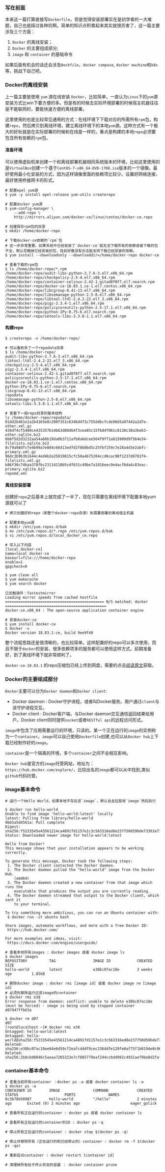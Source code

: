### 写在前面
本来这一篇打算直接写`Dockerfile`，但是觉得安装部署实在是初学者的一大难题，自己也是踩过各种坑啊。简单的知识点积累起来其实就很厉害了，这一篇主要涉及三个方面：

1. `Docker` 的离线安装；
2. `Docker` 的主要组成部分;
3. `image` 和 `container` 的基础命令

如果后面有机会的话还会涉及`Dockfile`，`docker compose`, `docker machine`和`k8s`等，挑战下自己吧。

### Docker的离线安装
上一篇主要是使用 `yum` 源在线安装 `Docker`，比较简单，一直认为`Linux`下的`yum`源安装方式比win下要方便的多。但是有的时候去实际环境部署的时候宿主机器往往是不能联网的，要能快速方便的离线部署。

这里使用的也是比较常见通用的方式：在线环境下下载对应的所需所有`rpm`包，构建`repo`，然后拷贝到离线环境，建立离线环境下的本地`yum`源。这种方式有一个极大的好处就是在实际部署的时候和在线是一样的，重点是构建的本地`repo`必须要包含所有依赖的`rpm`包。

#### 准备环境
可以使用虚拟机来创建一个和离线部署机器相同系统版本的环境，比如这里使用的是`VirtualBox`创建一个基于`CentOS-7-x86_64-DVD-1708.iso`版本的一个镜像。最好使用最小化安装的方式，因为这样镜像里面的依赖项比较少。设置好网络连接，最好使用桥接网卡的形式。

```
# 配置epel yum源
$ yum -y install epel-release yum-utils createrepo

# 配置docker yum源
$ yum-config-manager \
    --add-repo \
    http://mirrors.aliyun.com/docker-ce/linux/centos/docker-ce.repo

# 创建保存rpm包的目录
$ mkdir /home/docker-repo

# 下载docker-ce依赖的`rpm`包
# 这一步非常重要，如果系统中已经安装了`docker-ce`就无法下载所有的依赖或者下载的包不全，默认忽略掉已经安装的包，目前好像没有办法能支持下载已经安装的依赖。
$ yum install --downloadonly --downloaddir=/home/docker-repo docker-ce

# 查看下载的rpm包
$ ls /home/docker-repo/*.rpm
/home/docker-repo/audit-libs-python-2.7.6-3.el7.x86_64.rpm
/home/docker-repo/checkpolicy-2.5-4.el7.x86_64.rpm
/home/docker-repo/container-selinux-2.42-1.gitad8f0f7.el7.noarch.rpm
/home/docker-repo/docker-ce-18.03.1.ce-1.el7.centos.x86_64.rpm
/home/docker-repo/libcgroup-0.41-13.el7.x86_64.rpm
/home/docker-repo/libsemanage-python-2.5-8.el7.x86_64.rpm
/home/docker-repo/libtool-ltdl-2.4.2-22.el7_3.x86_64.rpm
/home/docker-repo/pigz-2.3.4-1.el7.x86_64.rpm
/home/docker-repo/policycoreutils-python-2.5-17.1.el7.x86_64.rpm
/home/docker-repo/python-IPy-0.75-6.el7.noarch.rpm
/home/docker-repo/setools-libs-3.3.8-1.1.el7.x86_64.rpm
```
#### 构建repo
```
$ createrepo -v /home/docker-repo/

# 可以看到多了一个repodata目录
$ ls /home/docker-repo/
audit-libs-python-2.7.6-3.el7.x86_64.rpm            
libtool-ltdl-2.4.2-22.el7_3.x86_64.rpm
checkpolicy-2.5-4.el7.x86_64.rpm                    
pigz-2.3.4-1.el7.x86_64.rpm
container-selinux-2.42-1.gitad8f0f7.el7.noarch.rpm 
policycoreutils-python-2.5-17.1.el7.x86_64.rpm
docker-ce-18.03.1.ce-1.el7.centos.x86_64.rpm        
python-IPy-0.75-6.el7.noarch.rpm
libcgroup-0.41-13.el7.x86_64.rpm                    
repodata
libsemanage-python-2.5-8.el7.x86_64.rpm             
setools-libs-3.3.8-1.1.el7.x86_64.rpm

# 查看下一般repo目录的基本结构
ls /home/docker-repo/repodata/
01dd2b461e1a2b4103e0c200f351c6346d473c755ddbcfcde96d3a97442a2d7e-other.xml.gz
434df4cf5480ce435357b14b63d88d64f3cea85c15f6d4f0b1c8130c38a3beb3-other.sqlite.bz2
6b6f5d2d3232aa54a66b19da0b3711afb8a6dcee564f9f71a815909d97564e34-filelists.sqlite.bz2
8cf9a98dfcfe4b99a7e804c66413edfd2f8b0bd5c25fbf159c7e28a4d3e2abfc-primary.xml.gz
96dc3b9b3b1644c4ed4b2e25019815cfc58a4b75204ccd6cac90f1237d0701f4-filelists.xml.gz
b86f30c74baa378fbc23114110b5cdf631c49be7a1816eec9e4acf6da4c83eac-primary.sqlite.bz2
repomd.xml
```
#### 离线安装部署
创建好`repo`之后基本上就完成了一半了，现在只需要在离线环境下配置本地yum源就可以了
```
# 拷贝创建好的repo（即整个docker-repo目录）到需要部署的离线宿主机器

# 配置本地yum源
$ mkdir /etc/yum.repos.d/bak
$ mv /etc/yum.repos.d/*.repo /etc/yum.repos.d/bak
$ vi /etc/yum.repos.d/local_docker_ce.repo

# 写入以下内容
[local_docker-ce]
name=local docker-ce
baseurl=file:///home/docker-repo
enable=1
gpgcheck=0

$ yum clean all
$ yum makecache
$ yum search docker

已加载插件：fastestmirror
Loading mirror speeds from cached hostfile
============================================= N/S matched: docker ==============================================
docker-ce.x86_64 : The open-source application container engine

# 安装docker-ce
$ yum install docker-ce
$ docker -v
Docker version 18.03.1-ce, build 9ee9f40
```
整个流程思路还是很清晰的，也比较简单。这样配置好的repo可以多次使用，而且不限于`docker`的安装，很多依赖项多的服务都可以使用这样方式。前期准备好，到了离线环境下就非常顺利了。

`docker-ce-18.03.1` 的repo压缩包已经上传到网盘，需要的点击[阅读原文](https://pan.baidu.com/s/1MOSTKMESPDzDaEfJxEsgww)获取。

### Docker的主要组成部分
`Docker`主要可以分为`Docker daemon`和`Docker client`:
* Docker daemon : Docker守护进程，或者叫Docker服务。用户通过`client`与该守护进程交互。
* Docker client : Docker客户端，与Docker daemon交互通信返回结果给用户。Docker client同时提供`socket`或者`RESTful api`的远程访问形式。

`image`中包含了应用需要运行的环境，只读的。某一个正在运行的`image`的实例称为一个`container`。`image`可以自己使用`Dockerfile`创建,也可以从`Docker hub`上下载已经制作好的`image`。

`container`是一个隔离的环境，多个`container`之间不会相互影响。

`Docker hub`是官方的`image`托管网站，地址为：`https://hub.docker.com/explore/`，比较出名的`image`都可以从中找到,类似`github`代码托管。

### image基本命令
```
# 运行一个Hello World，如果本地不存在该`image`，默认会去拉取改`image`然后执行

$ docker run hello-world
Unable to find image 'hello-world:latest' locally
latest: Pulling from library/hello-world
9bb5a5d4561a: Pull complete 
Digest: sha256:f5233545e43561214ca4891fd1157e1c3c563316ed8e237750d59bde73361e77
Status: Downloaded newer image for hello-world:latest

Hello from Docker!
This message shows that your installation appears to be working correctly.

To generate this message, Docker took the following steps:
 1. The Docker client contacted the Docker daemon.
 2. The Docker daemon pulled the "hello-world" image from the Docker Hub.
    (amd64)
 3. The Docker daemon created a new container from that image which runs the
    executable that produces the output you are currently reading.
 4. The Docker daemon streamed that output to the Docker client, which sent it
    to your terminal.

To try something more ambitious, you can run an Ubuntu container with:
 $ docker run -it ubuntu bash

Share images, automate workflows, and more with a free Docker ID:
 https://hub.docker.com/

For more examples and ideas, visit:
 https://docs.docker.com/engine/userguide/

# 查看本地所有images : docker images 或者 docker image ls
$ docker images
REPOSITORY          TAG                 IMAGE ID            CREATED             SIZE
hello-world         latest              e38bc07ac18e        3 weeks ago         1.85kB

# 删除docker image : docker rmi [image id] 或者 docker image rm [image id]
# 必须先移除运行过该image的container
$ docker rmi e38
Error response from daemon: conflict: unable to delete e38bc07ac18e (must be forced) - image is being used by stopped container d07947ffb63a

$ docker rm d07
d07
[root@localhost ~]# docker rmi e38
Untagged: hello-world:latest
Untagged: hello-world@sha256:f5233545e43561214ca4891fd1157e1c3c563316ed8e237750d59bde73361e77
Deleted: sha256:e38bc07ac18ee64e6d59cf2eafcdddf9cec2364dfe129fe0af75f1b0194e0c96
Deleted: sha256:2b8cbd0846c5aeaa7265323e7cf085779eaf244ccbdd982c4931aef9be0d2faf
```
### container基本命令
```
# 查看当前所有container ：docker ps -a 或者 docker container ls -a
$ docker ps -a
CONTAINER ID        IMAGE               COMMAND             CREATED             STATUS                     PORTS               NAMES
8c3b78b50987        hello-world         "/hello"            2 minutes ago       Exited (0) 2 minutes ago                       eager_golick

# 查看所有正在运行的container : docker ps 或者 docker container ls

# 查看所有正在运行的container的ID : docker ps -q

# 停止所有正在运行的container : docker stop $(docker ps -q)

# 停止并移除所有（正在运行的和已经停止的）container : docker rm -f $(docker ps -qa)

# 重新启动container : docker restart [container id]

# 清理掉所有处于终止状态的容器 ： docker container prune
```
